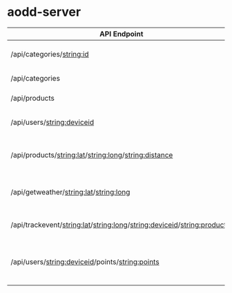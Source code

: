 # aodd-server


API Endpoint | Description
------------ | -------------
/api/categories/<string:id> | GET - Single category
/api/categories | GET - All categories
/api/products | GET - All products
/api/users/<string:deviceid> | GET/POST - Single user
/api/products/<string:lat>/<string:long>/<string:distance> | GET- products within distance
/api/getweather/<string:lat>/<string:long> | GET - Current weather forecast
/api/trackevent/<string:lat>/<string:long>/<string:deviceid>/<string:productid> | POST - Single trackevent
/api/users/<string:deviceid>/points/<string:points> | PUT - Update users points to new value
